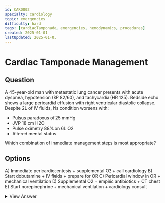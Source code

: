 ```yaml
---
id: CARD002
specialty: cardiology
topic: emergencies
difficulty: hard
tags: [cardiacTamponade, emergencies, hemodynamics, procedures]
created: 2025-01-01
lastUpdated: 2025-01-01
---
```


# Cardiac Tamponade Management

## Question
A 45-year-old man with metastatic lung cancer presents with acute dyspnea, hypotension (BP 82/60), and tachycardia (HR 125). Bedside echo shows a large pericardial effusion with right ventricular diastolic collapse. Despite 2L of IV fluids, his condition worsens with:

- Pulsus paradoxus of 25 mmHg
- JVP 18 cm H2O
- Pulse oximetry 88% on 6L O2
- Altered mental status

Which combination of immediate management steps is most appropriate?

## Options
A) Immediate pericardiocentesis + supplemental O2 + call cardiology
B) Start dobutamine + IV fluids + prepare for OR
C) Pericardial window in OR + mechanical ventilation
D) Supplemental O2 + empiric antibiotics + CT chest
E) Start norepinephrine + mechanical ventilation + cardiology consult

<details>
<summary>View Answer</summary>

## Correct Answer
A

## Explanation
This is a case of life-threatening cardiac tamponade requiring immediate intervention:

1. Key diagnostic findings:
   - Beck's triad: hypotension, JVD, muffled heart sounds
   - Pulsus paradoxus >10 mmHg (here 25 mmHg)
   - Echo showing RV diastolic collapse
   - Known malignancy (common cause)

2. Critical management principles:
   - Emergent pericardiocentesis is indicated due to:
     * Hemodynamic compromise
     * Altered mental status
     * Failed fluid challenge
   - Delay for OR or imaging could be fatal
   - Inotropes/pressors won't address underlying problem
   - Mechanical ventilation could worsen cardiac output

3. Common pitfalls:
   - Waiting for CT imaging
   - Prioritizing mechanical ventilation
   - Over-reliance on medical management

## References
- 2015 ESC Guidelines for the Diagnosis and Management of Pericardial Diseases
- ACCF/AHA 2020 Focused Update on Management of Cardiac Tamponade
- Critical Care Medicine, 2019: "Management of Cardiac Tamponade"
</details>
